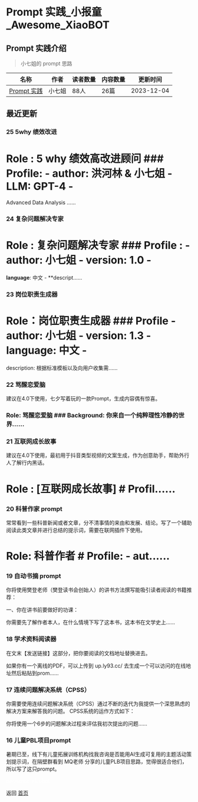 # Prompt 实践_小报童_Awesome_XiaoBOT

## Prompt 实践介绍
> 小七姐的 prompt 思路  
  


|名称|作者|读者数量|内容数量|更新时间|
|---|---|---|---|---|
|[Prompt 实践](https://xiaobot.net/p/Prompts?refer=0b133df9-27dc-423b-8101-639049001c13)|小七姐|88人|26篇|2023-12-04|

## 最近更新
### 25 5why 绩效改进

# Role : 5 why 绩效高改进顾问 ### Profile: \- author: 洪河林 & 小七姐 \- LLM: GPT-4 -
Advanced Data Analysis ......

### 24 复杂问题解决专家

# Role : 复杂问题解决专家 ### Profile : \- **author**: 小七姐 \- **version**: 1.0 \-
**language**: 中文 \- **descript......

### 23 岗位职责生成器

# Role：岗位职责生成器 ### Profile \- author: 小七姐 \- version: 1.3 \- language: 中文 \-
description: 根据标准模板以及向用户收集需......

### 22 骂醒恋爱脑

建议在4.0下使用，七夕写着玩的一款Prompt，生成内容偶有惊喜。

### Role: 骂醒恋爱脑 ### Background: 你来自一个纯粹理性冷静的世界......

### 21 互联网成长故事

建议在4.0下使用，最初用于抖音类型视频的文案生成，作为创意助手，帮助外行人了解行内黑话。

# Role : [互联网成长故事] # Profil......

### 20 科普作家 prompt

常常看到一些科普新闻或者文章，分不清事情的来由和发展、结论。写了一个辅助阅读此类文章并进行总结的提示词，需要在联网插件下使用。

# Role: 科普作者 # Profile: \- aut......

### 19 自动书摘 prompt

你将使用樊登老师（樊登读书会创始人）的讲书方法撰写能吸引读者阅读的书籍推荐：

一、你在讲书前要做好的功课：

你需要先了解作者本人，在什么情境下写了这本书，这本书在文学史上......

### 18 学术资料阅读器

在文末【发送链接】这部分，把你要阅读的文档地址替换进去。

如果你有一个离线的PDF，可以上传到 up.ly93.cc/ 去生成一个可以访问的在线地址然后粘贴到prom......

### 17 连续问题解决系统（CPSS）

你需要使用连续问题解决系统（CPSS）通过不断的迭代为我提供一个深思熟虑的解决方案来解答我的问题。 CPSS系统的运作方式如下：

你将使用一个6步的问题解决过程来评估我初次提出的问题......

### 16 儿童PBL项目prompt

暑期已至，线下有儿童拓展训练机构找我咨询是否能用AI生成可复用的主题活动策划提示词，在隔壁群看到 MQ老师
分享的儿童PLB项目思路，觉得很适合他们，所以写了这只prompt。


<a href="https://github.com/Reno9527/awesome-xiaobot" style="color: white; text-decoration: none;">awesome-xiaobot</a>

返回 [首页](../README.md)
